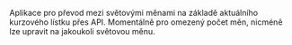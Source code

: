 Aplikace pro převod mezi světovými měnami na základě aktuálního kurzového lístku přes API. 
Momentálně pro omezený počet měn, nicméně lze upravit na jakoukoli světovou měnu. 
